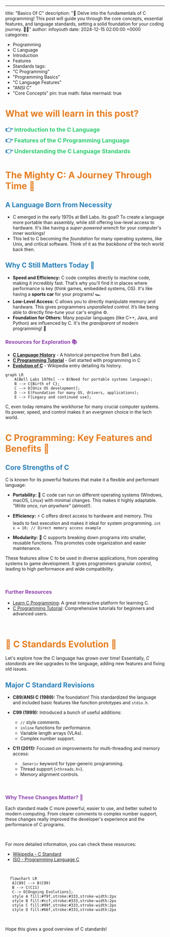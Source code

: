 ---
title: "Basics Of C"
description: "🚀 Delve into the fundamentals of C programming! This post will guide you through the core concepts, essential features, and language standards, setting a solid foundation for your coding journey. 👨‍💻"
author: infoyouth
date: 2024-12-15 02:00:00 +0000
categories:
  - Programming
  - C Language
  - Introduction
  - Features
  - Standards
tags:
  - "C Programming"
  - "Programming Basics"
  - "C Language Features"
  - "ANSI C"
  - "Core Concepts"
pin: true
math: false
mermaid: true

# <span style="color:#e67e22;">What we will learn in this post?</span>
<ul style='list-style-type: none; padding-left: 0;'>
<li><span style='color: #2980b9; font-size: 20px; font-weight: bold;'>👉</span> <span style='color: #2ecc71; font-size: 18px; font-weight: bold;'>Introduction to the C Language</span></li>
<li><span style='color: #2980b9; font-size: 20px; font-weight: bold;'>👉</span> <span style='color: #2ecc71; font-size: 18px; font-weight: bold;'>Features of the C Programming Language</span></li>
<li><span style='color: #2980b9; font-size: 20px; font-weight: bold;'>👉</span> <span style='color: #2ecc71; font-size: 18px; font-weight: bold;'>Understanding the C Language Standards</span></li>
</ul>

# <span style="color:#e67e22">The Mighty C: A Journey Through Time 🚀</span>

## <span style="color:#2980b9">A Language Born from Necessity</span>

*   C emerged in the early 1970s at Bell Labs.  Its goal? To create a language more portable than assembly, while still offering low-level access to hardware.  It's like having a *super-powered wrench* for your computer's inner workings!
*   This led to C becoming the *foundation* for many operating systems, like Unix, and critical software. Think of it as the *backbone* of the tech world back then.

## <span style="color:#2980b9">Why C Still Matters Today 🤔</span>

*   **Speed and Efficiency:** C code compiles directly to machine code, making it incredibly fast.  That’s why you'll find it in places where performance is key (think games, embedded systems, OS). It's like having a **sports car** for your programs! 🏎️
*   **Low-Level Access:**  C allows you to directly manipulate memory and hardware. This gives programmers *unparalleled control*. It’s like being able to directly fine-tune your car's engine ⚙️.
*   **Foundation for Others:** Many popular languages (like C++, Java, and Python) are influenced by C. It's the *grandparent* of modern programming! 👴

### <span style="color:#8e44ad">Resources for Exploration 📚</span>
*   [**C Language History**](https://www.bell-labs.com/usr/dmr/www/chist.html) -  A historical perspective from Bell Labs.
*    [**C Programming Tutorial**](https://www.tutorialspoint.com/cprogramming/index.htm) - Get started with programming in C
*   [**Evolution of C**](https://en.wikipedia.org/wiki/C_(programming_language)) -  Wikipedia entry detailing its history.

```mermaid
graph LR
    A[Bell Labs 1970s] --> B(Need for portable systems language);
    B --> C{Birth of C};
    C --> D[Unix OS development];
    D --> E(Foundation for many OS, drivers, applications);
    E --> F[Legacy and continued use];
```
 C, even today remains the workhorse for many crucial computer systems. Its power, speed, and control makes it an *evergreen* choice in the tech world.


# <span style="color:#e67e22">C Programming: Key Features and Benefits 🚀</span>

## <span style="color:#2980b9">Core Strengths of C</span>
C is known for its powerful features that make it a flexible and performant language:

*   **Portability:** 🧳 C code can run on different operating systems (Windows, macOS, Linux) with minimal changes. This makes it highly adaptable. _"Write once, run anywhere"_ (almost!).

*   **Efficiency:** ⚡ C offers direct access to hardware and memory. This leads to fast execution and makes it ideal for system programming.
    `int x = 10; // Direct memory access example`
*   **Modularity:** 🧩 C supports breaking down programs into smaller, reusable functions. This promotes code organization and easier maintenance.

These features allow C to be used in diverse applications, from operating systems to game development. It gives programmers granular control, leading to high performance and wide compatibility.
  
<br>

### <span style="color:#8e44ad">Further Resources</span>
 
*   [Learn C Programming](https://www.learn-c.org/): A great interactive platform for learning C.
*   [C Programming Tutorial](https://www.tutorialspoint.com/cprogramming/): Comprehensive tutorials for beginners and advanced users.

<br>


# <span style="color:#e67e22">📜 C Standards Evolution 🚀</span>

Let's explore how the C language has grown over time!  Essentially, *C standards* are like upgrades to the language, adding new features and fixing old issues.

## <span style="color:#2980b9">Major C Standard Revisions</span>

*   **C89/ANSI C (1989):** The foundation! This standardized the language and included basic features like function prototypes and `stdio.h`.
*   **C99 (1999):** Introduced a bunch of useful additions:
    *   `//` style comments.
    *   `inline` functions for performance.
    *   Variable length arrays (VLAs).
    *   Complex number support.

*   **C11 (2011):**  Focused on improvements for multi-threading and memory access:
    *   `_Generic` keyword for type-generic programming.
    *   Thread support (`<threads.h>`).
    *   Memory alignment controls.

<br>

### <span style="color:#8e44ad">Why These Changes Matter? 🧐</span>

Each standard made C more powerful, easier to use, and better suited to modern computing. From clearer comments to complex number support, these changes really improved the developer's experience and the performance of C programs.

<br>

For more detailed information, you can check these resources:

*   [Wikipedia - C Standard](https://en.wikipedia.org/wiki/C_standards)
*   [ISO - Programming Language C](https://www.iso.org/standard/74528.html)

<br>

 ```mermaid
   flowchart LR
    A[C89] --> B(C99)
    B --> C(C11)
    C--> D[Ongoing Evolutions];
    style A fill:#f9f,stroke:#333,stroke-width:2px
    style B fill:#ccf,stroke:#333,stroke-width:2px
    style C fill:#99f,stroke:#333,stroke-width:2px
    style D fill:#66f,stroke:#333,stroke-width:2px
 ```
<br>

Hope this gives a good overview of C standards!


